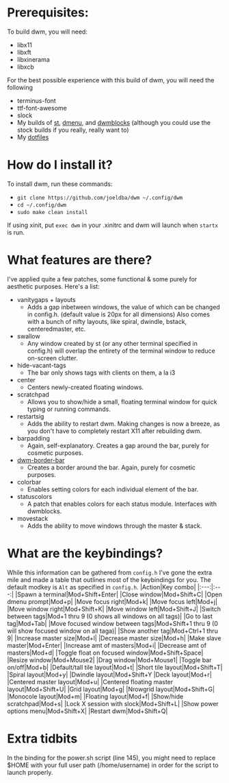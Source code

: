 # Prerequisites:
To build dwm, you will need:
* libx11
* libxft
* libxinerama
* libxcb

For the best possible experience with this build of dwm, you will need the following
* terminus-font
* ttf-font-awesome
* slock
* My builds of [st](https://github.com/joeldba/st), [dmenu](https://github.com/joeldba/dmenu), and [dwmblocks](https://github.com/joeldba/dwmblocks) (although you could use the stock builds if you really, really want to)
* My [dotfiles](https://github.com/joeldba/dotfiles)

# How do I install it?
To install dwm, run these commands:

* `git clone https://github.com/joeldba/dwm ~/.config/dwm`
* `cd ~/.config/dwm`
* `sudo make clean install`

If using xinit, put `exec dwm` in your .xinitrc and dwm will launch when `startx` is run.

# What features are there?
I've applied quite a few patches, some functional & some purely for aesthetic purposes. Here's a list:
* vanitygaps + layouts
  * Adds a gap inbetween windows, the value of which can be changed in config.h. (default value is 20px for all dimensions) Also comes with a bunch of nifty layouts, like spiral, dwindle, bstack, centeredmaster, etc. 
* swallow
  * Any window created by st (or any other terminal specified in config.h) will overlap the entirety of the terminal window to reduce on-screen clutter.
* hide-vacant-tags
  * The bar only shows tags with clients on them, a la i3
* center
  * Centers newly-created floating windows.
* scratchpad
  * Allows you to show/hide a small, floating terminal window for quick typing or running commands.
* restartsig
  * Adds the ability to restart dwm. Making changes is now a breeze, as you don't have to completely restart X11 after rebuilding dwm.
* barpadding
  * Again, self-explanatory. Creates a gap around the bar, purely for cosmetic purposes.
* [dwm-border-bar](https://codemadness.org/paste/dwm-border-bar.patch)
  * Creates a border around the bar. Again, purely for cosmetic purposes.
* colorbar
  * Enables setting colors for each individual element of the bar.
* statuscolors
  * A patch that enables colors for each status module. Interfaces with dwmblocks.
* movestack
  * Adds the ability to move windows through the master & stack.

# What are the keybindings?
While this information can be gathered from `config.h` I've gone the extra mile and made a table that outlines most of the keybindings for you. The default modkey is `Alt` as specified in `config.h`.
|Action|Key combo|
|:---:|:---:|
|Spawn a terminal|Mod+Shift+Enter|
|Close window|Mod+Shift+C|
|Open dmenu prompt|Mod+p|
|Move focus right|Mod+k|
|Move focus left|Mod+j|
|Move window right|Mod+Shift+K|
|Move window left|Mod+Shift+J|
|Switch between tags|Mod+1 thru 9 (0 shows all windows on all tags)|
|Go to last tag|Mod+Tab|
|Move focused window between tags|Mod+Shift+1 thru 9 (0 will show focused window on all taga)|
|Show another tag|Mod+Ctrl+1 thru 9|
|Increase master size|Mod+l|
|Decrease master size|Mod+h|
|Make slave master|Mod+Enter|
|Increase amt of masters|Mod+i|
|Decrease amt of masters|Mod+d|
|Toggle float on focused window|Mod+Shift+Space|
|Resize window|Mod+Mouse2|
|Drag window|Mod+Mouse1|
|Toggle bar on/off|Mod+b|
|Default/tall tile layout|Mod+t|
|Short tile layout|Mod+Shift+T|
|Spiral layout|Mod+y|
|Dwindle layout|Mod+Shift+Y
|Deck layout|Mod+r|
|Centered master layout|Mod+u|
|Centered floating master layout|Mod+Shift+U|
|Grid layout|Mod+g|
|Nrowgrid layout|Mod+Shift+G|
|Monocole layout|Mod+m|
|Floating layout|Mod+f|
|Show/hide scratchpad|Mod+s|
|Lock X session with slock|Mod+Shift+L|
|Show power options menu|Mod+Shift+X|
|Restart dwm|Mod+Shift+Q|

# Extra tidbits
In the binding for the power.sh script (line 145), you might need to replace $HOME with your full user path (/home/username) in order for the script to launch properly.

